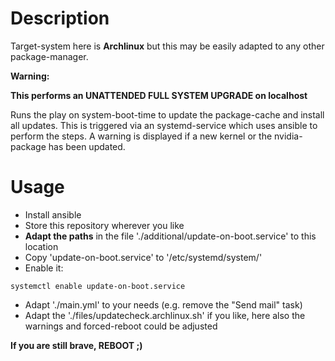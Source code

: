 # Description

Target-system here is __Archlinux__ but this may be easily adapted to any other package-manager.

__Warning:__

__This performs an UNATTENDED FULL SYSTEM UPGRADE on localhost__

Runs the play on system-boot-time to update the package-cache and install all updates. This is triggered via an systemd-service which uses ansible to perform the steps. A warning is displayed if a new kernel or the nvidia-package has been updated.

# Usage

* Install ansible
* Store this repository wherever you like
* __Adapt the paths__ in the file './additional/update-on-boot.service' to this location
* Copy 'update-on-boot.service' to '/etc/systemd/system/'
* Enable it:

~~~
systemctl enable update-on-boot.service
~~~

* Adapt './main.yml' to your needs (e.g. remove the "Send mail" task)
* Adapt the './files/updatecheck.archlinux.sh' if you like, here also the warnings and forced-reboot could be adjusted

__If you are still brave, REBOOT ;)__
